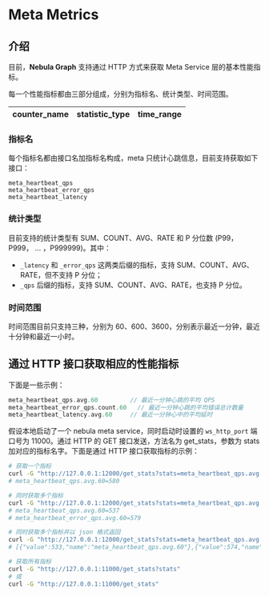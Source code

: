 # Meta Metrics

## 介绍

目前，**Nebula Graph** 支持通过 HTTP 方式来获取 Meta Service 层的基本性能指标。

每一个性能指标都由三部分组成，分别为指标名、统计类型、时间范围。

| counter\_name | statistic\_type | time_range |
| ----  |  ----|-------|

### 指标名

每个指标名都由接口名加指标名构成，meta 只统计心跳信息，目前支持获取如下接口：

```text
meta_heartbeat_qps
meta_heartbeat_error_qps
meta_heartbeat_latency
```

### 统计类型

目前支持的统计类型有 SUM、COUNT、AVG、RATE 和 P 分位数 (P99，P999， ... ，P999999)。其中：

- `_latency` 和 `_error_qps` 这两类后缀的指标，支持 SUM、COUNT、AVG、RATE，但不支持 P 分位；
- `_qps` 后缀的指标，支持 SUM、COUNT、AVG、RATE，也支持 P 分位。

### 时间范围

时间范围目前只支持三种，分别为 60、600、3600，分别表示最近一分钟，最近十分钟和最近一小时。

## 通过 HTTP 接口获取相应的性能指标

下面是一些示例：

```cpp
meta_heartbeat_qps.avg.60         // 最近一分钟心跳的平均 QPS
meta_heartbeat_error_qps.count.60   // 最近一分钟心跳的平均错误总计数量
meta_heartbeat_latency.avg.60     // 最近一分钟心中的平均延时
```

假设本地启动了一个 nebula meta service，同时启动时设置的 `ws_http_port` 端口号为 11000。通过 HTTP 的 GET 接口发送，方法名为 get_stats，参数为 stats 加对应的指标名字。下面是通过 HTTP 接口获取指标的示例：

```bash
# 获取一个指标
curl -G "http://127.0.0.1:12000/get_stats?stats=meta_heartbeat_qps.avg.60"
# meta_heartbeat_qps.avg.60=580

# 同时获取多个指标
curl -G "http://127.0.0.1:12000/get_stats?stats=meta_heartbeat_qps.avg.60,meta_heartbeat_error_qps.avg.60"
# meta_heartbeat_qps.avg.60=537
# meta_heartbeat_error_qps.avg.60=579

# 同时获取多个指标并以 json 格式返回
curl -G "http://127.0.0.1:12000/get_stats?stats=meta_heartbeat_qps.avg.60,meta_heartbeat_error_qps.avg.60&returnjson"
# [{"value":533,"name":"meta_heartbeat_qps.avg.60"},{"value":574,"name":"meta_heartbeat_error_qps.avg.60"}]

# 获取所有指标
curl -G "http://127.0.0.1:11000/get_stats?stats"
# 或
curl -G "http://127.0.0.1:11000/get_stats"
```
